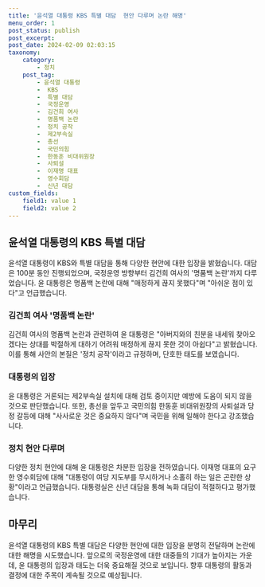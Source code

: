 ```yaml
---
title: '윤석열 대통령 KBS 특별 대담  현안 다루며 논란 해명'
menu_order: 1
post_status: publish
post_excerpt: 
post_date: 2024-02-09 02:03:15
taxonomy:
    category:
        - 정치
    post_tag:
        - 윤석열 대통령
        -  KBS
        -  특별 대담
        -  국정운영
        -  김건희 여사
        -  명품백 논란
        -  정치 공작
        -  제2부속실
        -  총선
        -  국민의힘
        -  한동훈 비대위원장
        -  사퇴설
        -  이재명 대표
        -  영수회담
        -  신년 대담
custom_fields:
    field1: value 1
    field2: value 2
---
```


## 윤석열 대통령의 KBS 특별 대담
윤석열 대통령이 KBS와 특별 대담을 통해 다양한 현안에 대한 입장을 밝혔습니다. 대담은 100분 동안 진행되었으며, 국정운영 방향부터 김건희 여사의 '명품백 논란'까지 다루었습니다. 윤 대통령은 명품백 논란에 대해 "매정하게 끊지 못했다"며 "아쉬운 점이 있다"고 언급했습니다.
### 김건희 여사 '명품백 논란'
김건희 여사의 명품백 논란과 관련하여 윤 대통령은 "아버지와의 친분을 내세워 찾아오겠다는 상대를 박절하게 대하기 어려워 매정하게 끊지 못한 것이 아쉽다"고 밝혔습니다. 이를 통해 사안의 본질은 '정치 공작'이라고 규정하며, 단호한 태도를 보였습니다.
### 대통령의 입장
윤 대통령은 거론되는 제2부속실 설치에 대해 검토 중이지만 예방에 도움이 되지 않을 것으로 판단했습니다. 또한, 총선을 앞두고 국민의힘 한동훈 비대위원장의 사퇴설과 당정 갈등에 대해 "사사로운 것은 중요하지 않다"며 국민을 위해 일해야 한다고 강조했습니다.
### 정치 현안 다루며
다양한 정치 현안에 대해 윤 대통령은 차분한 입장을 전하였습니다. 이재명 대표의 요구한 영수회담에 대해 "대통령이 여당 지도부를 무시하거나 소홀히 하는 일은 곤란한 상황"이라고 언급했습니다. 대통령실은 신년 대담을 통해 녹화 대담이 적절하다고 평가했습니다.
## 마무리
윤석열 대통령의 KBS 특별 대담은 다양한 현안에 대한 입장을 분명히 전달하며 논란에 대한 해명을 시도했습니다. 앞으로의 국정운영에 대한 대중들의 기대가 높아지는 가운데, 윤 대통령의 입장과 태도는 더욱 중요해질 것으로 보입니다. 향후 대통령의 활동과 결정에 대한 주목이 계속될 것으로 예상됩니다.
